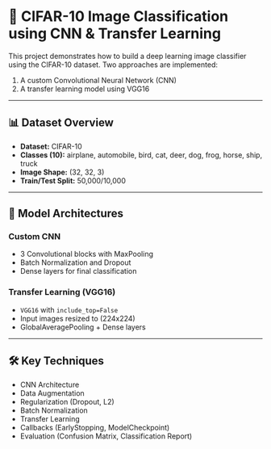 # 🧠 CIFAR-10 Image Classification using CNN & Transfer Learning

This project demonstrates how to build a deep learning image classifier using the CIFAR-10 dataset. Two approaches are implemented:
1. A custom Convolutional Neural Network (CNN)
2. A transfer learning model using VGG16

---

## 📊 Dataset Overview

- **Dataset:** CIFAR-10
- **Classes (10):** airplane, automobile, bird, cat, deer, dog, frog, horse, ship, truck
- **Image Shape:** (32, 32, 3)
- **Train/Test Split:** 50,000/10,000

---

## 🚀 Model Architectures

### Custom CNN

- 3 Convolutional blocks with MaxPooling
- Batch Normalization and Dropout
- Dense layers for final classification

### Transfer Learning (VGG16)

- `VGG16` with `include_top=False`
- Input images resized to (224x224)
- GlobalAveragePooling + Dense layers

---

## 🛠️ Key Techniques

- CNN Architecture
- Data Augmentation
- Regularization (Dropout, L2)
- Batch Normalization
- Transfer Learning
- Callbacks (EarlyStopping, ModelCheckpoint)
- Evaluation (Confusion Matrix, Classification Report)
